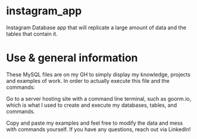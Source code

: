 # instagram_app
Instagram Database app that will replicate a large amount of data and the tables that contain it.

# Use & general information
These MySQL files are on my GH to simply display my knowledge, projects and examples of work. In order to actually execute this file and the commands:

Go to a server hosting site with a command line terminal, such as goorm.io, which is what I used to create and execute my databases, tables, and commands.

Copy and paste my examples and feel free to modify the data and mess with commands yourself. If you have any questions, reach out via LinkedIn!
